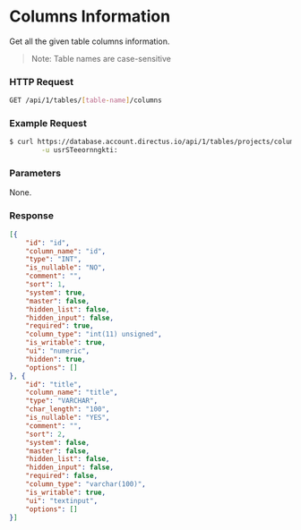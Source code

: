 # Columns Information

Get all the given table columns information.

> Note: Table names are case-sensitive

### HTTP Request

```bash
GET /api/1/tables/[table-name]/columns
```

### Example Request

```bash
$ curl https://database.account.directus.io/api/1/tables/projects/columns \
        -u usrSTeeornngkti:
```

### Parameters

None.

### Response

```json
[{
    "id": "id",
    "column_name": "id",
    "type": "INT",
    "is_nullable": "NO",
    "comment": "",
    "sort": 1,
    "system": true,
    "master": false,
    "hidden_list": false,
    "hidden_input": false,
    "required": true,
    "column_type": "int(11) unsigned",
    "is_writable": true,
    "ui": "numeric",
    "hidden": true,
    "options": []
}, {
    "id": "title",
    "column_name": "title",
    "type": "VARCHAR",
    "char_length": "100",
    "is_nullable": "YES",
    "comment": "",
    "sort": 2,
    "system": false,
    "master": false,
    "hidden_list": false,
    "hidden_input": false,
    "required": false,
    "column_type": "varchar(100)",
    "is_writable": true,
    "ui": "textinput",
    "options": []
}]
```

